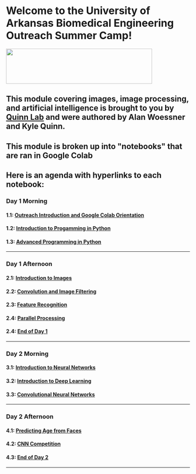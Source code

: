# Welcome to the University of Arkansas Biomedical Engineering Outreach Summer Camp!
<img src=https://brand.uark.edu/_resources/images/UA_Logo_Horizontal.jpg width="400" height="96">

## This module covering images, image processing, and artificial intelligence is brought to you by [Quinn Lab](https://kpquinn.hosted.uark.edu) and were authored by Alan Woessner and Kyle Quinn.
## This module is broken up into "notebooks" that are ran in Google Colab
## Here is an agenda with hyperlinks to each notebook:
### Day 1 Morning
#### 1.1: [Outreach Introduction and Google Colab Orientation](https://colab.research.google.com/github/aewoessn/outreach-program-2021/blob/main/notebooks/1.1_OutreachIntroductionAndColabOrientation.ipynb)
#### 1.2: [Introduction to Progamming in Python](https://colab.research.google.com/github/aewoessn/outreach-program-2021/blob/main/notebooks/1.2_IntroductionToProgrammingInPython.ipynb)
#### 1.3: [Advanced Programming in Python](https://colab.research.google.com/github/aewoessn/outreach-program-2021/blob/main/notebooks/1.3_AdvancedProgrammingInPython.ipynb)
---

### Day 1 Afternoon
#### 2.1: [Introduction to Images](https://colab.research.google.com/github/aewoessn/outreach-program-2021/blob/main/notebooks/2.1_Images.ipynb)
#### 2.2: [Convolution and Image Filtering](https://colab.research.google.com/github/aewoessn/outreach-program-2021/blob/main/notebooks/2.2_ConvolutionAndImageFiltering.ipynb)
#### 2.3: [Feature Recognition](https://colab.research.google.com/github/aewoessn/outreach-program-2021/blob/main/notebooks/2.3_FeatureRecognition.ipynb)
#### 2.4: [Parallel Processing](https://colab.research.google.com/github/aewoessn/outreach-program-2021/blob/main/notebooks/2.4_ParallelProcessing.ipynb)
#### 2.4: [End of Day 1](https://colab.research.google.com/github/aewoessn/outreach-program-2021/blob/main/notebooks/2.5_EndOfDay1.ipynb)
---

### Day 2 Morning
#### 3.1: [Introduction to Neural Networks](https://colab.research.google.com/github/aewoessn/outreach-program-2021/blob/main/notebooks/3.1_IntroductionToNeuralNetworks.ipynb)
#### 3.2: [Introduction to Deep Learning](https://colab.research.google.com/github/aewoessn/outreach-program-2021/blob/main/notebooks/3.2_IntroductionToDeepLearning.ipynb)
#### 3.3: [Convolutional Neural Networks](https://colab.research.google.com/github/aewoessn/outreach-program-2021/blob/main/notebooks/3.3_ConvolutionalNeuralNetworks.ipynb)
---

### Day 2 Afternoon
#### 4.1: [Predicting Age from Faces](https://colab.research.google.com/github/aewoessn/outreach-program-2021/blob/main/notebooks/4.1_PredictingAgeFromFaces.ipynb)
#### 4.2: [CNN Competition](https://colab.research.google.com/github/aewoessn/outreach-program-2021/blob/main/notebooks/4.2_CNNCompetition.ipynb)
#### 4.3: [End of Day 2](https://colab.research.google.com/github/aewoessn/outreach-program-2021/blob/main/notebooks/4.3_EndOfDay2.ipynb)
---
